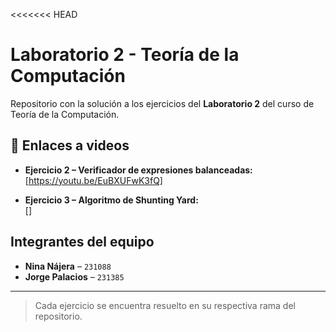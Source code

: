 <<<<<<< HEAD
# Laboratorio 2 - Teoría de la Computación

Repositorio con la solución a los ejercicios del **Laboratorio 2** del curso de Teoría de la Computación.

## 🎥 Enlaces a videos

- **Ejercicio 2 – Verificador de expresiones balanceadas:**  
  [https://youtu.be/EuBXUFwK3fQ]

- **Ejercicio 3 – Algoritmo de Shunting Yard:**  
  []

##  Integrantes del equipo

- **Nina Nájera** – `231088`  
- **Jorge Palacios** – `231385`

---

> Cada ejercicio se encuentra resuelto en su respectiva rama del repositorio.

